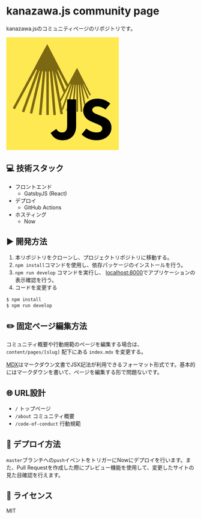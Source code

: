 # kanazawa.js community page
kanazawa.jsのコミュニティページのリポジトリです。

![kanazawa.js](./static/banner.png)

## :computer: 技術スタック
- フロントエンド
  - GatsbyJS (React)
- デプロイ
  - GitHub Actions
- ホスティング
  - Now

## :arrow_forward: 開発方法
1. 本リポジトリをクローンし、プロジェクトリポジトリに移動する。
2. `npm install`コマンドを使用し、依存パッケージのインストールを行う。
3. `npm run develop` コマンドを実行し、 [localhost:8000](http://localhost:8000/)でアプリケーションの表示確認を行う。
4. コードを変更する

```bash 
$ npm install
$ npm run develop
```

## :pencil2: 固定ページ編集方法
コミュニティ概要や行動規範のページを編集する場合は、 `content/pages/[slug]` 配下にある `index.mdx` を変更する。

[MDX](https://github.com/mdx-js/mdx)はマークダウン文書でJSX記法が利用できるフォーマット形式です。基本的にはマークダウンを書いて、ページを編集する形で問題ないです。

## :globe_with_meridians: URL設計
- `/` トップページ
- `/about` コミュニティ概要
- `/code-of-conduct` 行動規範

## :rocket: デプロイ方法
`master`ブランチへの`push`イベントをトリガーにNowにデプロイを行います。また、Pull Requestを作成した際にプレビュー機能を使用して、変更したサイトの見た目確認を行えます。

## :ledger: ライセンス
MIT